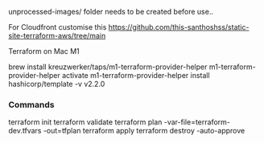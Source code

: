 unprocessed-images/ folder needs to be created before use.. 

For Cloudfront customise this https://github.com/this-santhoshss/static-site-terraform-aws/tree/main 


Terraform on Mac M1

brew install kreuzwerker/taps/m1-terraform-provider-helper
m1-terraform-provider-helper activate
m1-terraform-provider-helper install hashicorp/template -v v2.2.0


### Commands

terraform init
terraform validate
terraform plan -var-file=terraform-dev.tfvars -out=tfplan
terraform apply
terraform destroy -auto-approve
